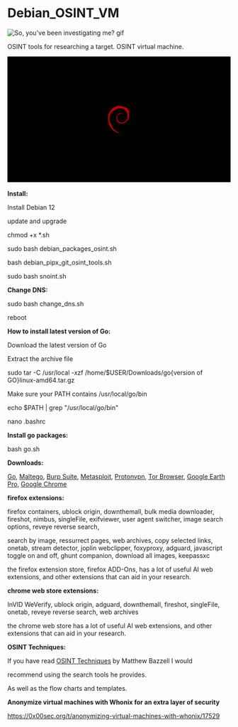 # Debian_OSINT_VM

<img src="https://y.yarn.co/accae4d0-06cd-4667-b268-920e077f556a_text.gif" alt="So, you've been investigating me? gif">

OSINT tools for researching a target. OSINT virtual machine.

<img src="debian-wallpaper1920x1080.jpg" alt="black and red debian os logo">
 

**Install:**

Install Debian 12

update and upgrade

chmod +x *.sh

sudo bash debian_packages_osint.sh

bash debian_pipx_git_osint_tools.sh

sudo bash snoint.sh

**Change DNS:**

sudo bash change_dns.sh

reboot

**How to install latest version of Go:**

Download the latest version of Go

Extract the archive file

sudo tar -C /usr/local -xzf /home/$USER/Downloads/go{version of GO}linux-amd64.tar.gz

Make sure your PATH contains /usr/local/go/bin

echo $PATH | grep "/usr/local/go/bin"

nano .bashrc

**Install go packages:**

bash go.sh


**Downloads:**


<a href="https://go.dev/dl/">Go</a>, <a href="https://www.maltego.com/downloads/">Maltego</a>, 
<a href="https://portswigger.net/burp/communitydownload">Burp Suite</a>, 
<a href="https://apt.metasploit.com/">Metasploit</a>, 
<a href="https://protonvpn.com/">Protonvpn</a>, 
<a href="https://www.torproject.org/download/">Tor Browser</a>, 
<a href="https://www.google.com/earth/about/versions/">Google Earth Pro</a>, 
<a href="https://support.google.com/chrome/a/answer/9025903?hl=en">Google Chrome</a>


**firefox extensions:**

firefox containers, ublock origin, downthemall, bulk media downloader, fireshot, nimbus, singleFile, exifviewer, user agent switcher, image search options, reveye reverse search,

search by image, ressurrect pages, web archives, copy selected links, onetab, stream detector, joplin webclipper, foxyproxy, adguard, javascript toggle on and off, ghunt companion, download all images, keepassxc

the firefox extension store, firefox ADD-Ons, has a lot of useful AI web extensions, and other extensions that can aid in your research. 

**chrome web store extensions:**

InVID WeVerify, ublock origin, adguard, downthemall, fireshot, singleFile, onetab, reveye reverse search, web archives

the chrome web store has a lot of useful AI web extensions, and other extensions that can aid in your research.

**OSINT Techniques:**

If you have read <a href="https://www.osinttechniques.com/">OSINT Techniques</a> by Matthew Bazzell I would

recommend using the search tools he provides.

As well as the flow charts and templates.

**Anonymize virtual machines with Whonix for an extra layer of security**

https://0x00sec.org/t/anonymizing-virtual-machines-with-whonix/17529
